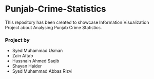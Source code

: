 # Punjab-Crime-Statistics
This repository has been created to showcase Information Visualization Project about Analysing Punjab Crime Statistics.

### Project by 

- Syed Muhammad Usman
- Zain Aftab
- Hussnain Ahmed Saqib
- Shayan Haider
- Syed Muhammad Abbas Rizvi
